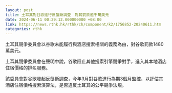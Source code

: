 ```yaml
---
layout: post
title: 土耳其對谷歌進行反壟斷調查　對其罰款逾千萬美元
date: 2024-06-11 00:29:12.000000000 +08:00
link: https://news.rthk.hk/rthk/ch/component/k2/1756852-20240611.htm
categories: rthk
---
```


土耳其競爭委員會以谷歌未能履行與酒店搜索相關的義務為由，對谷歌罰款1480萬美元。

土耳其競爭委員會在聲明中說，谷歌阻止其他搜索引擎競爭對手，進入其本地酒店住宿價格的排名服務。

該委員會對谷歌發起反壟斷調查，今年3月對谷歌進行為期3個月監控，以評估其酒店住宿價格搜索演算法，是否違反土耳其的公平競爭法規。
